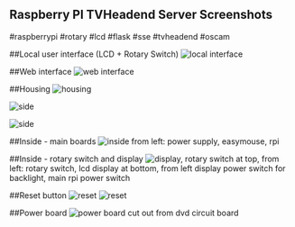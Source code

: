 ## Raspberry PI TVHeadend Server Screenshots
\#raspberrypi #rotary #lcd #flask #sse #tvheadend #oscam

##Local user interface (LCD + Rotary Switch)
![local interface](https://raw.githubusercontent.com/petervflocke/rpitvheadend/master/res/localinterface.jpg  "local interface")

##Web interface
![web interface](https://raw.githubusercontent.com/petervflocke/rpitvheadend/master/res/12.png  "web interface ")

##Housing
![housing](https://raw.githubusercontent.com/petervflocke/rpitvheadend/master/res/0.jpg  "housing")

![side](https://raw.githubusercontent.com/petervflocke/rpitvheadend/master/res/1.jpg  "side")

![side](https://raw.githubusercontent.com/petervflocke/rpitvheadend/master/res/2.jpg  "side")

##Inside - main boards
![inside](https://raw.githubusercontent.com/petervflocke/rpitvheadend/master/res/3.jpg "inside")
from left: power supply, easymouse, rpi

##Inside - rotary switch and display 
![display, rotary switch](https://raw.githubusercontent.com/petervflocke/rpitvheadend/master/res/5.jpg  "display, rotary switch")
at top, from left: rotary switch, lcd display
at bottom, from left display power switch for backlight, main rpi power switch

##Reset button
![reset](https://raw.githubusercontent.com/petervflocke/rpitvheadend/master/res/6.jpg  "reset")
![reset](https://raw.githubusercontent.com/petervflocke/rpitvheadend/master/res/7.jpg  "reset ")

##Power board
![power board](https://raw.githubusercontent.com/petervflocke/rpitvheadend/master/res/9.jpg  "power board")
cut out from dvd circuit board
